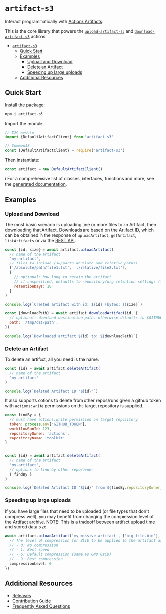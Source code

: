 # `artifact-s3`

Interact programmatically with [Actions Artifacts](https://docs.github.com/en/actions/using-workflows/storing-workflow-data-as-artifacts).

This is the core library that powers the [`upload-artifact-s3`](https://github.com/NinjaManatee/upload-artifact-s3) and [`download-artifact-s3`](https://github.com/NinjaManatee/download-artifact-s3) actions.


- [`artifact-s3`](#artifact-s3)
  - [Quick Start](#quick-start)
  - [Examples](#examples)
    - [Upload and Download](#upload-and-download)
    - [Delete an Artifact](#delete-an-artifact)
    - [Speeding up large uploads](#speeding-up-large-uploads)
  - [Additional Resources](#additional-resources)

## Quick Start

Install the package:

```bash
npm i artifact-s3
```

Import the module:

```js
// ES6 module
import {DefaultArtifactClient} from 'artifact-s3'

// CommonJS
const {DefaultArtifactClient} = require('artifact-s3')
```

Then instantiate:

```js
const artifact = new DefaultArtifactClient()
```

ℹ️ For a comprehensive list of classes, interfaces, functions and more, see the [generated documentation](./docs/generated/README.md).

## Examples

### Upload and Download

The most basic scenario is uploading one or more files to an Artifact, then downloading that Artifact. Downloads are based on the Artifact ID, which can be obtained in the response of `uploadArtifact`, `getArtifact`, `listArtifacts` or via the [REST API](https://docs.github.com/en/rest/actions/artifacts).

```js
const {id, size} = await artifact.uploadArtifact(
  // name of the artifact
  'my-artifact',
  // files to include (supports absolute and relative paths)
  ['/absolute/path/file1.txt', './relative/file2.txt'],
  {
    // optional: how long to retain the artifact
    // if unspecified, defaults to repository/org retention settings (the limit of this value)
    retentionDays: 10
  }
)

console.log(`Created artifact with id: ${id} (bytes: ${size}`)

const {downloadPath} = await artifact.downloadArtifact(id, {
  // optional: download destination path. otherwise defaults to $GITHUB_WORKSPACE
  path: '/tmp/dst/path',
})

console.log(`Downloaded artifact ${id} to: ${downloadPath}`)
```

### Delete an Artifact

To delete an artifact, all you need is the name.

```js
const {id} = await artifact.deleteArtifact(
  // name of the artifact
  'my-artifact'
)

console.log(`Deleted Artifact ID '${id}'`)
```

It also supports options to delete from other repos/runs given a github token with `actions:write` permissions on the target repository is supplied.

```js
const findBy = {
  // must have actions:write permission on target repository
  token: process.env['GITHUB_TOKEN'],
  workflowRunId: 123,
  repositoryOwner: 'actions',
  repositoryName: 'toolkit'
}


const {id} = await artifact.deleteArtifact(
  // name of the artifact
  'my-artifact',
  // options to find by other repo/owner
  { findBy }
)

console.log(`Deleted Artifact ID '${id}' from ${findBy.repositoryOwner}/ ${findBy.repositoryName}`)
```

### Speeding up large uploads

If you have large files that need to be uploaded (or file types that don't compress well), you may benefit from changing the compression level of the Artifact archive. NOTE: This is a tradeoff between artifact upload time and stored data size.

```ts
await artifact.uploadArtifact('my-massive-artifact', ['big_file.bin'], {
  // The level of compression for Zlib to be applied to the artifact archive.
  // - 0: No compression
  // - 1: Best speed
  // - 6: Default compression (same as GNU Gzip)
  // - 9: Best compression
  compressionLevel: 0
})
```

## Additional Resources

- [Releases](./RELEASES.md)
- [Contribution Guide](./CONTRIBUTIONS.md)
- [Frequently Asked Questions](./docs/faq.md)
